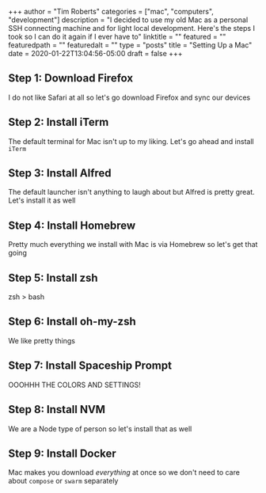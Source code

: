 +++
author = "Tim Roberts"
categories = ["mac", "computers", "development"]
description = "I decided to use my old Mac as a personal SSH connecting machine and for light local development. Here's the steps I took so I can do it again if I ever have to"
linktitle = ""
featured = ""
featuredpath = ""
featuredalt = ""
type = "posts"
title = "Setting Up a Mac"
date = 2020-01-22T13:04:56-05:00
draft = false
+++


## Step 1: Download Firefox

I do not like Safari at all so let's go download Firefox and sync our devices

## Step 2: Install iTerm

The default terminal for Mac isn't up to my liking. Let's go ahead and install `iTerm`

## Step 3: Install Alfred

The default launcher isn't anything to laugh about but Alfred is pretty great. Let's install it as well

## Step 4: Install Homebrew

Pretty much everything we install with Mac is via Homebrew so let's get that going

## Step 5: Install zsh

zsh > bash

## Step 6: Install oh-my-zsh

We like pretty things

## Step 7: Install Spaceship Prompt

OOOHHH THE COLORS AND SETTINGS!

## Step 8: Install NVM

We are a Node type of person so let's install that as well

## Step 9: Install Docker

Mac makes you download _everything_ at once so we don't need to care about `compose` or `swarm` separately